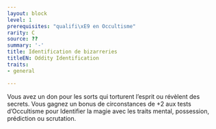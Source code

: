 ```yaml
---
layout: block
level: 1
prerequisites: "qualifi\xE9 en Occultisme"
rarity: C
source: ??
summary: '-'
title: Identification de bizarreries
titleEN: Oddity Identification
traits:
- general

---
```


<p>Vous avez un don pour les sorts qui torturent l’esprit ou révèlent des secrets. Vous gagnez un bonus de circonstances de +2 aux tests d’Occultisme pour Identifier la magie avec les traits mental, possession, prédiction ou scrutation.</p>